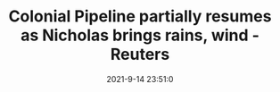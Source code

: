 ---
"title": "Colonial Pipeline partially resumes as Nicholas brings rains, wind - Reuters"
"date": "2021-9-14 23:51:0"
"feed_name": "GOOGLENEWSDRILLING"
"feed_website": "https://news.google.com/search?q=drilling%2Bincident&hl=en-US&gl=US&ceid=US:en"
"feed_rss": "https://news.google.com/rss/search?q=drilling%2Bincident&hl=en-US&gl=US&ceid=US:en"
"link": "https://www.reuters.com/business/energy/texas-refineries-steady-during-storm-power-outages-increase-2021-09-14/"
"file": "_posts/2021-1-1-5f07881da925030e5ac9fbb096850508563e183f.md"
"accident": "0"
"drilling": "1"
---